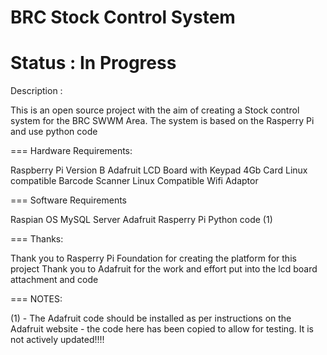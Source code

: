 BRC Stock Control System
===
Status : In Progress
===
Description :

This is an open source project with the aim of creating a Stock control system for the BRC SWWM Area.
The system is based on the Rasperry Pi and use python code

===
Hardware Requirements:

Raspberry Pi Version B
Adafruit LCD Board with Keypad
4Gb Card
Linux compatible Barcode Scanner
Linux Compatible Wifi Adaptor

===
Software Requirements

Raspian OS
MySQL Server
Adafruit Rasperry Pi Python code (1)

===
Thanks:

Thank you to Rasperry Pi Foundation for creating the platform for this project
Thank you to Adafruit for the work and effort put into the lcd board attachment and code

===
NOTES:

(1) - The Adafruit code should be installed as per instructions on the Adafruit website - the code here has been copied to allow for testing.  It is not actively updated!!!!
